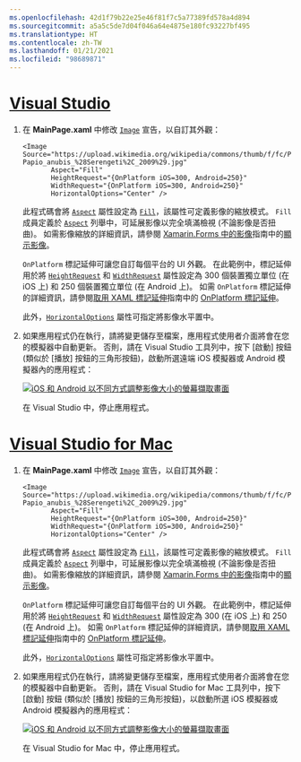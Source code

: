 ```yaml
---
ms.openlocfilehash: 42d1f79b22e25e46f81f7c5a77389fd578a4d894
ms.sourcegitcommit: a5a5c5de7d04f046a64e4875e180fc93227bf495
ms.translationtype: HT
ms.contentlocale: zh-TW
ms.lasthandoff: 01/21/2021
ms.locfileid: "98689871"
---
```

# <a name="visual-studio"></a>[Visual Studio](#tab/vswin)

1. 在 **MainPage.xaml** 中修改 [`Image`](xref:Xamarin.Forms.Image) 宣告，以自訂其外觀：

    ```xaml
    <Image Source="https://upload.wikimedia.org/wikipedia/commons/thumb/f/fc/Papio_anubis_%28Serengeti%2C_2009%29.jpg/200px-Papio_anubis_%28Serengeti%2C_2009%29.jpg"
           Aspect="Fill"
           HeightRequest="{OnPlatform iOS=300, Android=250}"
           WidthRequest="{OnPlatform iOS=300, Android=250}"
           HorizontalOptions="Center" />
    ```

    此程式碼會將 [`Aspect`](xref:Xamarin.Forms.Image.Aspect) 屬性設定為 [`Fill`](xref:Xamarin.Forms.Aspect.Fill)，該屬性可定義影像的縮放模式。 `Fill` 成員定義於 [`Aspect`](xref:Xamarin.Forms.Aspect) 列舉中，可延展影像以完全填滿檢視 (不論影像是否扭曲)。 如需影像縮放的詳細資訊，請參閱 [Xamarin.Forms 中的影像](~/xamarin-forms/user-interface/images.md)指南中的[顯示影像](~/xamarin-forms/user-interface/images.md#display-images)。

    `OnPlatform` 標記延伸可讓您自訂每個平台的 UI 外觀。 在此範例中，標記延伸用於將 [`HeightRequest`](xref:Xamarin.Forms.VisualElement.HeightRequest) 和 [`WidthRequest`](xref:Xamarin.Forms.VisualElement.WidthRequest) 屬性設定為 300 個裝置獨立單位 (在 iOS 上) 和 250 個裝置獨立單位 (在 Android 上)。 如需 `OnPlatform` 標記延伸的詳細資訊，請參閱[取用 XAML 標記延伸](~/xamarin-forms/xaml/markup-extensions/consuming.md)指南中的 [OnPlatform 標記延伸](~/xamarin-forms/xaml/markup-extensions/consuming.md#onplatform-markup-extension)。

    此外，[`HorizontalOptions`](xref:Xamarin.Forms.View.HorizontalOptions) 屬性可指定將影像水平置中。

1. 如果應用程式仍在執行，請將變更儲存至檔案，應用程式使用者介面將會在您的模擬器中自動更新。 否則，請在 Visual Studio 工具列中，按下 [啟動] 按鈕 (類似於 [播放] 按鈕的三角形按鈕)，啟動所選遠端 iOS 模擬器或 Android 模擬器內的應用程式：

    [![iOS 和 Android 以不同方式調整影像大小的螢幕擷取畫面](../images/customize-appearance.png "依平台調整影像的大小")](../images/customize-appearance-large.png#lightbox "依平台調整影像的大小")

    在 Visual Studio 中，停止應用程式。

# <a name="visual-studio-for-mac"></a>[Visual Studio for Mac](#tab/vsmac)

1. 在 **MainPage.xaml** 中修改 [`Image`](xref:Xamarin.Forms.Image) 宣告，以自訂其外觀：

    ```xaml
    <Image Source="https://upload.wikimedia.org/wikipedia/commons/thumb/f/fc/Papio_anubis_%28Serengeti%2C_2009%29.jpg/200px-Papio_anubis_%28Serengeti%2C_2009%29.jpg"
           Aspect="Fill"
           HeightRequest="{OnPlatform iOS=300, Android=250}"
           WidthRequest="{OnPlatform iOS=300, Android=250}"
           HorizontalOptions="Center" />
    ```

    此程式碼會將 [`Aspect`](xref:Xamarin.Forms.Image.Aspect) 屬性設定為 [`Fill`](xref:Xamarin.Forms.Aspect.Fill)，該屬性可定義影像的縮放模式。 `Fill` 成員定義於 [`Aspect`](xref:Xamarin.Forms.Aspect) 列舉中，可延展影像以完全填滿檢視 (不論影像是否扭曲)。 如需影像縮放的詳細資訊，請參閱 [Xamarin.Forms 中的影像](~/xamarin-forms/user-interface/images.md)指南中的[顯示影像](~/xamarin-forms/user-interface/images.md#display-images)。

    `OnPlatform` 標記延伸可讓您自訂每個平台的 UI 外觀。 在此範例中，標記延伸用於將 [`HeightRequest`](xref:Xamarin.Forms.VisualElement.HeightRequest) 和 [`WidthRequest`](xref:Xamarin.Forms.VisualElement.WidthRequest) 屬性設定為 300 (在 iOS 上) 和 250 (在 Android 上)。 如需 `OnPlatform` 標記延伸的詳細資訊，請參閱[取用 XAML 標記延伸](~/xamarin-forms/xaml/markup-extensions/consuming.md)指南中的 [OnPlatform 標記延伸](~/xamarin-forms/xaml/markup-extensions/consuming.md#onplatform-markup-extension)。

    此外，[`HorizontalOptions`](xref:Xamarin.Forms.View.HorizontalOptions) 屬性可指定將影像水平置中。

1. 如果應用程式仍在執行，請將變更儲存至檔案，應用程式使用者介面將會在您的模擬器中自動更新。 否則，請在 Visual Studio for Mac 工具列中，按下 [啟動] 按鈕 (類似於 [播放] 按鈕的三角形按鈕)，以啟動所選 iOS 模擬器或 Android 模擬器內的應用程式：

    [![iOS 和 Android 以不同方式調整影像大小的螢幕擷取畫面](../images/customize-appearance.png "依平台調整影像的大小")](../images/customize-appearance-large.png#lightbox "依平台調整影像的大小")

    在 Visual Studio for Mac 中，停止應用程式。
